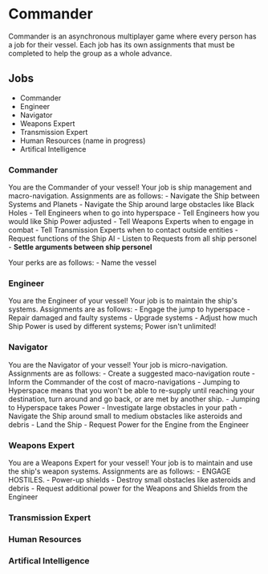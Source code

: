 Commander
======

Commander is an asynchronous multiplayer game where every person has a job for their vessel. Each job has its own assignments that must be completed to help the group as a whole advance.

## Jobs

- Commander
- Engineer
- Navigator
- Weapons Expert
- Transmission Expert
- Human Resources (name in progress)
- Artifical Intelligence

### Commander

You are the Commander of your vessel! Your job is ship management and macro-navigation. Assignments are as follows:
	- Navigate the Ship between Systems and Planets
	- Navigate the Ship around large obstacles like Black Holes
	- Tell Engineers when to go into hyperspace
	- Tell Engineers how you would like Ship Power adjusted
	- Tell Weapons Experts when to engage in combat
	- Tell Transmission Experts when to contact outside entities
	- Request functions of the Ship AI
	- Listen to Requests from all ship personel
	- **Settle arguments between ship personel**

Your perks are as follows:
	- Name the vessel
	
	
### Engineer

You are the Engineer of your vessel! Your job is to maintain the ship's systems. Assignments are as follows:
	- Engage the jump to hyperspace
	- Repair damaged and faulty systems
	- Upgrade systems
	- Adjust how much Ship Power is used by different systems; Power isn't unlimited!
	

### Navigator

You are the Navigator of your vessel! Your job is micro-navigation. Assignments are as follows:
	- Create a suggested maco-navigation route
	- Inform the Commander of the cost of macro-navigations
		- Jumping to Hyperspace means that you won't be able to re-supply until reaching your destination, turn around and go back, or are met by another ship.
		- Jumping to Hyperspace takes Power
		- Investigate large obstacles in your path
	- Navigate the Ship around small to medium obstacles like asteroids and debris
	- Land the Ship
	- Request Power for the Engine from the Engineer


### Weapons Expert
You are a Weapons Expert for your vessel! Your job is to maintain and use the ship's weapon systems. Assignments are as follows:
	- ENGAGE HOSTILES.
	- Power-up shields
	- Destroy small obstacles like asteroids and debris
	- Request additional power for the Weapons and Shields from the Engineer
	

### Transmission Expert
### Human Resources
### Artifical Intelligence


























